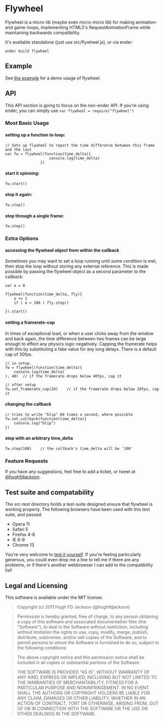 # Flywheel

Flywheel is a micro-lib (maybe even micro-micro lib) for making animation- and game-loops, implementing HTML5's RequestAnimationFrame while maintaining backwards compatibility.

It's available standalone (just use src/flywheel.js), or via ender:

    ender build flywheel


## Example

See [the example](http://hughfdjackson.github.com/flywheel/example/) for a demo usage of flywheel.


## API

This API section is going to focus on the non-ender API.  If you're using ender, you can simply use `var flywheel = require("flywheel")`

### Most Basic Usage

#### setting up a function to loop:

    // Sets up flywheel to report the time difference between this frame and the last
    var fw = flywheel(function(time_delta){
                        console.log(time_delta)
                    })


#### start it spinning:

    fw.start()
    
    
#### stop it again:
    
    fw.stop()
    
#### step through a single frame:

    fw.step()
    
    
### Extra Options

#### accessing the flywheel object from within the callback

Sometimes you may want to set a loop running until some condition is met, then stop the loop without storing any external reference.  This is made possible by passing the flywheel object as a second parameter to the callback:

	var e = 0
	
	flywheel(function(time_delta, fly){
		e += 1
		if ( e > 100 ) fly.stop()
		
	}).start()
	
#### setting a framerate-cap

In times of exceptional load, or when a user clicks away from the window and back again, the time difference between two frames can be large enough to effect any physics logic negatively.  Capping the framerate helps with this by substituting a fake value for any long delays.  There is a default cap of 30fps.

	// in setup.  
	fw = flywheel(function(time_delta){
    	console.log(time_delta)
    ), 40) 	// if the framerate drops below 40fps, cap it
    
	// after setup
	fw.set_framerate_cap(20)	// if the framerate drops below 20fps, cap it
	
#### changing the callback

    // tries to write "blip" 60 times a second, where possible
    fw.set_callback(function(time_delta){
        console.log("blip")     
    })

#### step with an arbitrary time_delta

	fw.step(100)	// the callback's time_delta will be '100'
	
### Feature Requests

If you have any suggestions, feel free to add a ticket, or tweet at [@hughfdjackson](http://twitter.com/#!/hughfdjackson).



## Test suite and compatability

The src-test directory holds a test-suite designed ensure that flywheel is working properly.  The following browsers have been used with this test suite, and passed:

* Opera 11
* Safari 5
* Firefox 4-6
* IE 6-9
* Chrome 13

You're very welcome to [test it yourself](http://hughfdjackson.github.com/flywheel/src-test/SpecRunner.html).  If you're feeling particularly generous, you could even drop me a line to tell me if there are any problems, or if there's another webbrowser I can add to the compatibility list!

## Legal and Licensing

This software is available under the MIT license:

>Copyright (c) 2011 Hugh FD Jackson (@hughfdjackson)


>Permission is hereby granted, free of charge, to any person obtaining a copy of this software and associated documentation files (the "Software"), to deal in the Software without restriction, including without limitation the rights to use, copy, modify, merge, publish, distribute, sublicense, and/or sell copies of the Software, and to permit persons to whom the Software is furnished to do so, subject to the following conditions:

>The above copyright notice and this permission notice shall be included in all copies or substantial portions of the Software.

>THE SOFTWARE IS PROVIDED "AS IS", WITHOUT WARRANTY OF ANY KIND, EXPRESS OR IMPLIED, INCLUDING BUT NOT LIMITED TO THE WARRANTIES OF MERCHANTABILITY, FITNESS FOR A PARTICULAR PURPOSE AND NONINFRINGEMENT. IN NO EVENT SHALL THE AUTHORS OR COPYRIGHT HOLDERS BE LIABLE FOR ANY CLAIM, DAMAGES OR OTHER LIABILITY, WHETHER IN AN ACTION OF CONTRACT, TORT OR OTHERWISE, ARISING FROM, OUT OF OR IN CONNECTION WITH THE SOFTWARE OR THE USE OR OTHER DEALINGS IN THE SOFTWARE.

 


